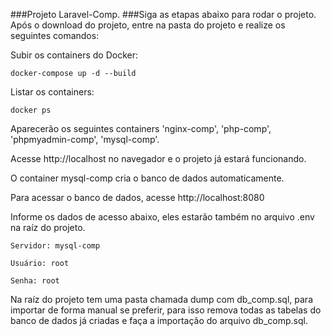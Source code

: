 ###Projeto Laravel-Comp.
###Siga as etapas abaixo para rodar o projeto.
Após o download do projeto, entre na pasta do projeto e realize os seguintes comandos:

Subir os containers do Docker:

`docker-compose up -d --build`

Listar os containers:

`docker ps`

Aparecerão os seguintes containers 'nginx-comp', 'php-comp', 'phpmyadmin-comp', 'mysql-comp'.

Acesse http://localhost no navegador e o projeto já estará funcionando.

O container mysql-comp cria o banco de dados automaticamente.

Para acessar o banco de dados, acesse http://localhost:8080

Informe os dados de acesso abaixo, eles estarão também no arquivo .env na raíz do projeto.

`Servidor: mysql-comp`

`Usuário: root`

`Senha: root`

Na raíz do projeto tem uma pasta chamada dump com db_comp.sql, para importar de forma manual se preferir,
para isso remova todas as tabelas do banco de dados já criadas e faça a importação do arquivo db_comp.sql.

